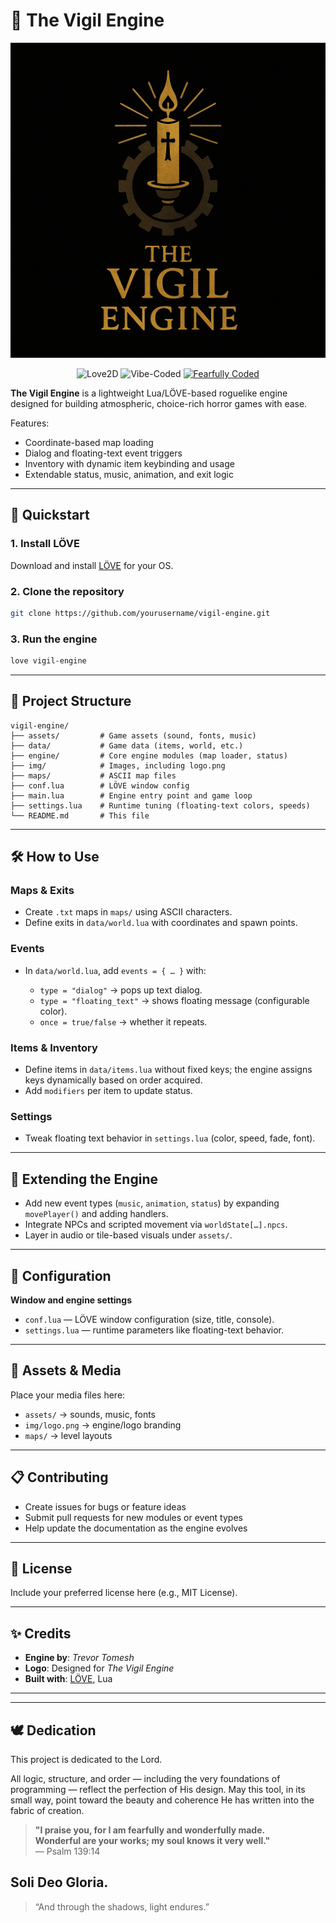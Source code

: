 # 🔧 The Vigil Engine

![The Vigil Engine Logo](img/logo.png)

<p align="center">
  <img alt="Love2D" src="https://img.shields.io/badge/LÖVE-11.x-ff69b4?logo=love&logoColor=white&style=flat-square"/>
  <img alt="Vibe-Coded" src="https://img.shields.io/badge/Vibe%20Coded-%F0%9F%92%8C-purple?style=flat-square"/>
  <a href="#-dedication">
    <img alt="Fearfully Coded" src="https://img.shields.io/badge/🕊️Fearfully%20Coded-blue?style=flat-square"/>
  </a>
</p>

**The Vigil Engine** is a lightweight Lua/LÖVE-based roguelike engine designed for building atmospheric, choice-rich horror games with ease. 

Features:
* Coordinate-based map loading
* Dialog and floating-text event triggers
* Inventory with dynamic item keybinding and usage
* Extendable status, music, animation, and exit logic

---

## 🚀 Quickstart

### 1. Install LÖVE

Download and install [LÖVE](https://love2d.org) for your OS.

### 2. Clone the repository

```bash
git clone https://github.com/yourusername/vigil-engine.git
```

### 3. Run the engine

```bash
love vigil-engine
```

---

## 📁 Project Structure

```
vigil-engine/
├── assets/         # Game assets (sound, fonts, music)
├── data/           # Game data (items, world, etc.)
├── engine/         # Core engine modules (map loader, status)
├── img/            # Images, including logo.png
├── maps/           # ASCII map files
├── conf.lua        # LÖVE window config
├── main.lua        # Engine entry point and game loop
├── settings.lua    # Runtime tuning (floating-text colors, speeds)
└── README.md       # This file
```

---

## 🛠️ How to Use

### Maps & Exits

* Create `.txt` maps in `maps/` using ASCII characters.
* Define exits in `data/world.lua` with coordinates and spawn points.

### Events

* In `data/world.lua`, add `events = { … }` with:

  * `type = "dialog"` → pops up text dialog.
  * `type = "floating_text"` → shows floating message (configurable color).
  * `once = true/false` → whether it repeats.

### Items & Inventory

* Define items in `data/items.lua` without fixed keys; the engine assigns keys dynamically based on order acquired.
* Add `modifiers` per item to update status.

### Settings

* Tweak floating text behavior in `settings.lua` (color, speed, fade, font).

---

## 🥉 Extending the Engine

* Add new event types (`music`, `animation`, `status`) by expanding `movePlayer()` and adding handlers.
* Integrate NPCs and scripted movement via `worldState[…].npcs`.
* Layer in audio or tile-based visuals under `assets/`.

---

## 🔧 Configuration

**Window and engine settings**

* `conf.lua` — LÖVE window configuration (size, title, console).
* `settings.lua` — runtime parameters like floating-text behavior.

---

## 🎨 Assets & Media

Place your media files here:

* `assets/` → sounds, music, fonts
* `img/logo.png` → engine/logo branding
* `maps/` → level layouts

---

## 📋 Contributing

* Create issues for bugs or feature ideas
* Submit pull requests for new modules or event types
* Help update the documentation as the engine evolves

---

## 📄 License

Include your preferred license here (e.g., MIT License).

---

## ✨ Credits

* **Engine by**: *Trevor Tomesh*
* **Logo**: Designed for *The Vigil Engine*
* **Built with**: [LÖVE](https://love2d.org), Lua

---
---

## 🕊️ Dedication

This project is dedicated to the Lord.

All logic, structure, and order — including the very foundations of programming — reflect the perfection of His design. May this tool, in its small way, point toward the beauty and coherence He has written into the fabric of creation.

> **"I praise you, for I am fearfully and wonderfully made.  
> Wonderful are your works; my soul knows it very well."**  
> — Psalm 139:14

**Soli Deo Gloria.**
---
> “And through the shadows, light endures.”
